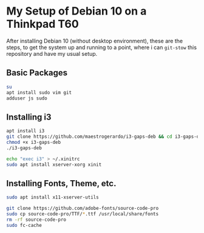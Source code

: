 # My Setup of Debian 10 on a Thinkpad T60

After installing Debian 10 (without desktop environment), these are the steps, to get the system up and running to a point, where i can `git-stow` this repository and have my usual setup.

## Basic Packages

```bash
su
apt install sudo vim git
adduser js sudo
```

## Installing i3

```bash
apt install i3
git clone https://github.com/maestrogerardo/i3-gaps-deb && cd i3-gaps-deb
chmod +x i3-gaps-deb
./i3-gaps-deb

echo "exec i3" > ~/.xinitrc
sudo apt install xserver-xorg xinit
```

## Installing Fonts, Theme, etc.

```bash
sudo apt install x11-xserver-utils

git clone https://github.com/adobe-fonts/source-code-pro
sudo cp source-code-pro/TTF/*.ttf /usr/local/share/fonts
rm -rf source-code-pro
sudo fc-cache
```